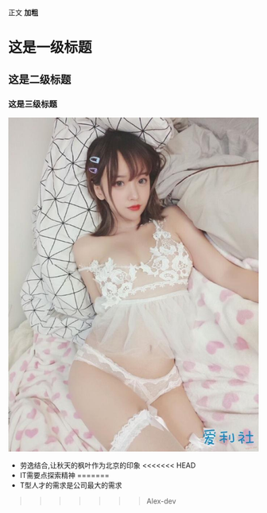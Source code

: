 正文
**加粗**
# 这是一级标题
## 这是二级标题
### 这是三级标题

![](mix.jpeg)

* 劳逸结合,让秋天的枫叶作为北京的印象
<<<<<<< HEAD
* IT需要点探索精神
=======
* T型人才的需求是公司最大的需求
>>>>>>> Alex-dev

